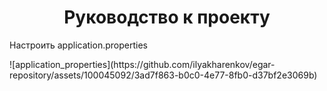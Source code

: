 <h1 align="center">Руководство к проекту</h1>
<p> Настроить application.properties</p> 
![application_properties](https://github.com/ilyakharenkov/egar-repository/assets/100045092/3ad7f863-b0c0-4e77-8fb0-d37bf2e3069b)

